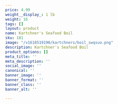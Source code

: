 ```yaml
---
price: 4.99
weight__display_: 1 lb
weight: 16
tags: []
layout: product
name: Kartchner's Seafood Boil
sku: 181
image: "/v1618519190/kartchners/boil_swqsuo.png"
description: Kartchner's Seafood Boil
product_options: []
meta_title: ''
meta_description: ''
social_image: ''
canonical: ''
banner_image: ''
banner_format: ''
banner_class: ''
banner_alt: ''

---
```

